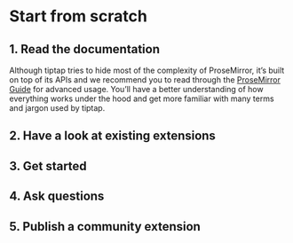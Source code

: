 # Start from scratch

## 1. Read the documentation
Although tiptap tries to hide most of the complexity of ProseMirror, it’s built on top of its APIs and we recommend you to read through the [ProseMirror Guide](https://ProseMirror.net/docs/guide/) for advanced usage. You’ll have a better understanding of how everything works under the hood and get more familiar with many terms and jargon used by tiptap.

## 2. Have a look at existing extensions

## 3. Get started

## 4. Ask questions

## 5. Publish a community extension
